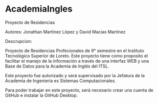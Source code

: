 # AcademiaIngles
Proyecto de Residencias

Autores: Jonathan Martínez López y David Macias Martínez

Descrupcion: 

Proyecto de Residencias Profecionales de 9° semestre en el Instituto Tecnológico Superior de Loreto.
Este proyecto tiene como proposito el facilitar el manejo de la información a través de una interfaz WEB
y una Base de Datos para la Academia de Inglés del ITSL.

Este proyecto fue autorizado y será supervisado por la Jefatura de la Academia de Ingeniería es Sistemas 
Computacionales.

Para poder trabajar en este proyecto, será necesario crear una cuenta de GitHub e instalar la GitHub Desktop.
